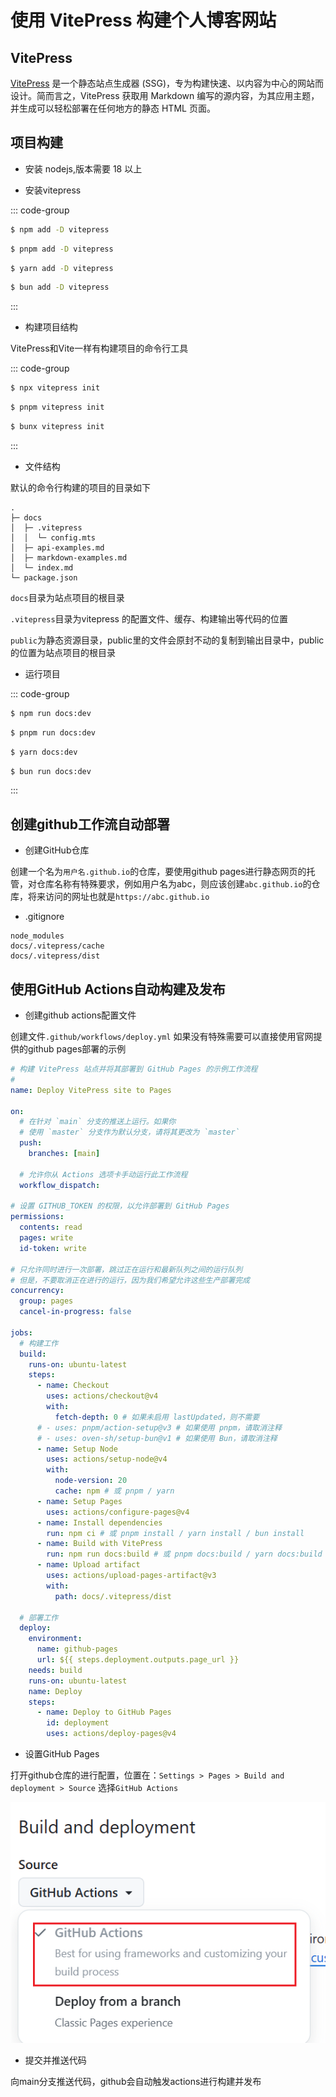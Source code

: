 # 使用 VitePress 构建个人博客网站

## VitePress

[VitePress](https://vitepress.dev/) 是一个静态站点生成器 (SSG)，专为构建快速、以内容为中心的网站而设计。简而言之，VitePress 获取用 Markdown 编写的源内容，为其应用主题，并生成可以轻松部署在任何地方的静态 HTML 页面。

## 项目构建

- 安装 nodejs,版本需要 18 以上

- 安装vitepress

::: code-group

```sh [npm]
$ npm add -D vitepress
```

```sh [pnpm]
$ pnpm add -D vitepress
```

```sh [yarn]
$ yarn add -D vitepress
```

```sh [bun]
$ bun add -D vitepress
```

:::

- 构建项目结构

VitePress和Vite一样有构建项目的命令行工具

::: code-group

```sh [npm]
$ npx vitepress init
```

```sh [pnpm]
$ pnpm vitepress init
```

```sh [bun]
$ bunx vitepress init
```

:::

- 文件结构

默认的命令行构建的项目的目录如下

```
.
├─ docs
│  ├─ .vitepress
│  │  └─ config.mts
│  ├─ api-examples.md
│  ├─ markdown-examples.md
│  └─ index.md
└─ package.json
```

`docs`目录为站点项目的根目录

`.vitepress`目录为vitepress 的配置文件、缓存、构建输出等代码的位置

`public`为静态资源目录，public里的文件会原封不动的复制到输出目录中，public的位置为站点项目的根目录

- 运行项目

::: code-group

```sh [npm]
$ npm run docs:dev
```

```sh [pnpm]
$ pnpm run docs:dev
```

```sh [yarn]
$ yarn docs:dev
```

```sh [bun]
$ bun run docs:dev
```

:::

## 创建github工作流自动部署

- 创建GitHub仓库

创建一个名为`用户名.github.io`的仓库，要使用github pages进行静态网页的托管，对仓库名称有特殊要求，例如用户名为abc，则应该创建`abc.github.io`的仓库，将来访问的网址也就是`https://abc.github.io`

- .gitignore

```
node_modules
docs/.vitepress/cache
docs/.vitepress/dist
```

## 使用GitHub Actions自动构建及发布

- 创建github actions配置文件

创建文件`.github/workflows/deploy.yml` 如果没有特殊需要可以直接使用官网提供的github pages部署的示例

```yml
# 构建 VitePress 站点并将其部署到 GitHub Pages 的示例工作流程
#
name: Deploy VitePress site to Pages

on:
  # 在针对 `main` 分支的推送上运行。如果你
  # 使用 `master` 分支作为默认分支，请将其更改为 `master`
  push:
    branches: [main]

  # 允许你从 Actions 选项卡手动运行此工作流程
  workflow_dispatch:

# 设置 GITHUB_TOKEN 的权限，以允许部署到 GitHub Pages
permissions:
  contents: read
  pages: write
  id-token: write

# 只允许同时进行一次部署，跳过正在运行和最新队列之间的运行队列
# 但是，不要取消正在进行的运行，因为我们希望允许这些生产部署完成
concurrency:
  group: pages
  cancel-in-progress: false

jobs:
  # 构建工作
  build:
    runs-on: ubuntu-latest
    steps:
      - name: Checkout
        uses: actions/checkout@v4
        with:
          fetch-depth: 0 # 如果未启用 lastUpdated，则不需要
      # - uses: pnpm/action-setup@v3 # 如果使用 pnpm，请取消注释
      # - uses: oven-sh/setup-bun@v1 # 如果使用 Bun，请取消注释
      - name: Setup Node
        uses: actions/setup-node@v4
        with:
          node-version: 20
          cache: npm # 或 pnpm / yarn
      - name: Setup Pages
        uses: actions/configure-pages@v4
      - name: Install dependencies
        run: npm ci # 或 pnpm install / yarn install / bun install
      - name: Build with VitePress
        run: npm run docs:build # 或 pnpm docs:build / yarn docs:build / bun run docs:build
      - name: Upload artifact
        uses: actions/upload-pages-artifact@v3
        with:
          path: docs/.vitepress/dist

  # 部署工作
  deploy:
    environment:
      name: github-pages
      url: ${{ steps.deployment.outputs.page_url }}
    needs: build
    runs-on: ubuntu-latest
    name: Deploy
    steps:
      - name: Deploy to GitHub Pages
        id: deployment
        uses: actions/deploy-pages@v4
```

- 设置GitHub Pages

打开github仓库的进行配置，位置在：`Settings > Pages > Build and deployment > Source` 选择`GitHub Actions`

![settings-pages-actions.png](images/vitepress/settings-pages-actions.png)

- 提交并推送代码

向main分支推送代码，github会自动触发actions进行构建并发布
